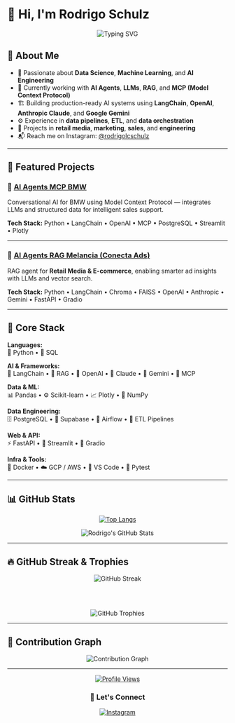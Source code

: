 # 👋 Hi, I'm Rodrigo Schulz

<div align="center">
  
  ![Typing SVG](https://readme-typing-svg.herokuapp.com?font=Fira+Code&weight=500&size=24&pause=1000&color=36BCF7&center=true&vCenter=true&width=600&lines=Data+Scientist+%26+AI+Engineer;LLM+%26+RAG+Specialist;MCP+%26+AI+Agents+Developer;AI+Data+Engineer+%26+ETL+Pipelines)
  
</div>

## 🚀 About Me

- 🧠 Passionate about **Data Science**, **Machine Learning**, and **AI Engineering**
- 🤖 Currently working with **AI Agents**, **LLMs**, **RAG**, and **MCP (Model Context Protocol)**
- 🏗️ Building production-ready AI systems using **LangChain**, **OpenAI**, **Anthropic Claude**, and **Google Gemini**
- ⚙️ Experience in **data pipelines**, **ETL**, and **data orchestration**
- 💼 Projects in **retail media**, **marketing**, **sales**, and **engineering**
- 📬 Reach me on Instagram: [@rodrigolcschulz](https://instagram.com/rodrigolcschulz)

---

## 🤖 Featured Projects

### 🚗 [AI Agents MCP BMW](https://github.com/rodrigolcschulz/ai_agents_mcp_bmw)
Conversational AI for BMW using Model Context Protocol — integrates LLMs and structured data for intelligent sales support.

**Tech Stack:** Python • LangChain • OpenAI • MCP • PostgreSQL • Streamlit • Plotly

---

### 🍉 [AI Agents RAG Melancia (Conecta Ads)](https://github.com/rodrigolcschulz/ai_agents_rag_melancia)
RAG agent for **Retail Media & E-commerce**, enabling smarter ad insights with LLMs and vector search.

**Tech Stack:** Python • LangChain • Chroma • FAISS • OpenAI • Anthropic • Gemini • FastAPI • Gradio

---

## 🧠 Core Stack

<div align="left">

**Languages:**  
🐍 Python • 🧾 SQL  

**AI & Frameworks:**  
🧩 LangChain • 🧠 RAG • 💬 OpenAI • 🤖 Claude • 🔷 Gemini • 🔗 MCP  

**Data & ML:**  
📊 Pandas • ⚙️ Scikit-learn • 📈 Plotly • 🧮 NumPy  

**Data Engineering:**  
🗄️ PostgreSQL • 🚀 Supabase • 🔄 Airflow • 🔧 ETL Pipelines  

**Web & API:**  
⚡ FastAPI • 🎨 Streamlit • 🧰 Gradio  

**Infra & Tools:**  
🐳 Docker • ☁️ GCP / AWS • 🧱 VS Code • 🧪 Pytest  

</div>

---

## 📊 GitHub Stats

<div align="center">

[![Top Langs](https://github-readme-stats.vercel.app/api/top-langs/?username=rodrigolcschulz&layout=compact&hide=jupyter%20notebook,html,json,yaml,csv&theme=tokyonight&langs_count=6)](https://github.com/rodrigolcschulz)

![Rodrigo's GitHub Stats](https://github-readme-stats.vercel.app/api?username=rodrigolcschulz&show_icons=true&theme=tokyonight)

</div>

---

## 🔥 GitHub Streak & Trophies

<div align="center">
  
  <img src="https://github-readme-streak-stats.herokuapp.com/?user=rodrigolcschulz&theme=tokyonight" alt="GitHub Streak"/>
  
  <br><br>
  
  <img src="https://github-profile-trophy.vercel.app/?username=rodrigolcschulz&theme=tokyonight&row=1&column=6" alt="GitHub Trophies"/>

</div>

---

## 🐍 Contribution Graph

<div align="center">
  <img src="https://github-readme-activity-graph.vercel.app/graph?username=rodrigolcschulz&theme=tokyo-night" alt="Contribution Graph"/>
</div>

---

<div align="center">
  
  [![Profile Views](https://komarev.com/ghpvc/?username=rodrigolcschulz&color=blue&style=flat)](https://github.com/rodrigolcschulz)
  
  ### 💬 Let's Connect
  
  [![Instagram](https://img.shields.io/badge/Instagram-E4405F?style=for-the-badge&logo=instagram&logoColor=white)](https://instagram.com/rodrigolcschulz)
  
</div>
